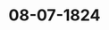 ---  
schema: default  
title: 08-07-1824  
organization: Team Charlie  
notes: "<p>Description</p><p>Zwanzigste Sitzung.

Geschehen Frankfurt den 8. Juli 1824.

In Gegenwart

aller in der neunzehnten Sitzung Anwesenden.

! -

li.

</p><p>§.119</p><p>Die reichskammergerichtlichen Depositen betreffend.

(25. Sitz. §. 198 v. J. 1822.)

Preussen. Auf das an die Königlich-Preussische Regierung mittelst Beschlusses vom

15. Juli 1822 ergangene Ersuchen dieser hohen Versammlung (25. Sitz. §. 198), worüber

die Königliche Bundestagsgesandtschaft damals sofort berichtete, ist eine öffentliche Vorla

dung aller derjenigen, welche an die alten, d. h. bis ungefähr zum Jahre 1694 entstan

denen, reichskammergerichtlichen Depositen einigen Anspruch aus irgend einem Grunde zu

haben vermeinen möchten, durch das Königliche Stadtgericht zu Wetzlar in beschlußmäsiger

Art bewirkt, und nach Ablauf der dabei anberaumten viermonatlichen Frist, binnen welcher

keine Anmeldung solcher Ansprüche statt gefunden, ein gerichtlicher Präclusionsbescheid öffent

lich bekannt gemacht worden.

Die hierauf Bezug habenden gerichtlichen Ausfertigungen, bestehend:

1) in einem Extracte des bei dem Königlichen Stadtgerichte zu Wetzlar verhandelten

Protokolls vom 24. April 1824, und

2) in gedachtem Präclusionsbescheide vom 4. October 1823

beehet sich der Königliche Gesandte, neuerlich erhaltener Anweisung gemäß, mit dem Be

merken zu überreichen, daß er sich im Stande befindet und erboͤtig ist, auf etwaiges Ver

langen auch die anderweitigen, diesen Gegenstand betreffenden Acten des Königlichen Stadt

gerichts zu Wetzlar, wovon bei Entwerfung eines schließlichen und vollständigen Vortrags

über die Sache mit Nutzen Einsicht zu nehmen wäre, unter der Bedingung gefälliger

Rückgabe, nachträglich noch mitzutheilen.

Hierauf wurde

beschlossen:

diese Anzeige an die betreffende Commission abzugeben.

Die Commission selbst aber wurde, auf den Antrag des Präsidii, nachdem der

Herr Staats= und Cabinets=Minister Graf von der Goltz ausgetreten ist, durch die Wahl

eines neuen Mitgliedes ergänzt, welche alsbald vorgenommen worden, und auf den König

lich=Preussischen Bundestagsgesandten, Herrn von Nagler, fiel.

</p><p>§.120</p><p>Sammlung der in den Deutschen Bundesstaaten geltenden Gesetze.

(18. Sitz. §. 111 d. J.)

Der Großherzoglich=Mecklenburg=Schwerin= und Mecklenburg=Stre

litzische Herr Bundestagsgesandte, übergiebt für Mecklenburg-Schwerin die

erste Fortsetzung der von C. F. von Both herausgegebenen neuesten Gesetzsammlung für die

Mecklenburg-Schwerinischen Lande bis zum Ende des Jahres 1821.

Die uͤberreichte Fortsetzung wurde zur Büchersammlung abgegeben.



</p><p>§.121</p><p>Einreichungs-Protokoll.

Die Eingaben

Num. 31, eingereicht am 5. Juli, von J. W. Remy dahier, Erinnerungsgesuch in Betreff

einer Forderung an Preussen und Nassau, wegen Lieferung zu der vormali

gen Kurtrierischen Festung Ehrenbreitstein.

einger. am 5. Juli, von Dr. Euler dahier, Bevollmächtigten des Frhrn.

Num. 32

von Wöllwarth in Stuttgart, erneuertes Gesuch wegen Regulirung und de

finitiver Erledigung dessen Pensionsansprüche als Deutschordens-Commenthur.

Mit einer Anlage.

einger. am 8. Juli, von Jacob Würzweiler zu Mannheim, für sich und

Rum. 33

Namens der Erben des Wolf Jacob Würzweiler und A. Weissenburger,

Vorstellung, ihre Restforderung für Kriegslieferung an das ehemalige Departe

ment Donnersberg und die Ausmittlung der eigentlichen Zahlungsverbindlich

keit zwischen den beiden, der Rheinbaierischen und Rheinhessischen Regierungen

betreffend. Mit Anl. Zahl 1 bis 9.

wurden den betreffenden Commissionen übergeben.

Die übrigen Verhandlungen werden loco dietaturae gedruckt.

Folgen die Unterschriften.

</p>"  
resources:  
- format: png  
  name: Page237[119].png  
  url: ../../data_img/Protokolle_BV_16_1824/08-07-1824/Page237[119].png  
- format: png  
  name: Page238[120-121].png  
  url: ../../data_img/Protokolle_BV_16_1824/08-07-1824/Page238[120-121].png  
category:   
  - Protokolle_BV_16_1824  
maintainer: Henry Frederick Lutterodt  
maintainer_email: h.lutterodt.21@abdn.ac.uk  
---